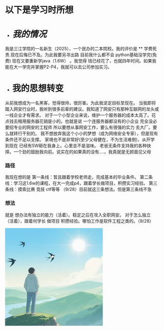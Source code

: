 
# 以下是学习时所想


* # *我的情况* 
我是三江学院的一名新生（2025），一个民办的二本院校。我的评价是 ** 学费死贵.现在后悔已不及。为此我要另寻出路
目前我什么都不会
python基础没学完(免费)
现在又要重新学java（1.6W） 。我觉得 钱已经花了，也就四年时间。如果我能在大一学完并掌握P2-P4，我就可以去公司参加实习。


* # **我的思想转变**
从前我想成为一名黑客，觉得很帅，很厉害。为此我坚定目标至现在。
当我即将踏入网安行业时，我听到很多前辈的建议。我知道了网安只有那种互联网的龙头或一线企业才有需求。
对于一个小型企业来说，维护一个服务器的成本太高了。花点钱去租用服务器花销是小的。也就是说 一个连服务器都没有的小企业 完全没必要招专业的网安的工程师
所以要想从事网安工作，要么有很强的实力 去大厂。要么就转行干别的。
我不想放弃我这个小小的梦想（成为网络安全专家），但是现有条件还不足以支撑。
家境也不是非常好(至少父母健在，不为生活难倒)，从开学到现在 已经有5W砸在我身上。心里总不是滋味。
老爸无条件支持我的各种抉择。一个劲的鼓励我向前。说实在的如果真的没有....，我真就是无颜面见父母

### 路径
我现在想的是
第一条线：暂且跟着学校老师走，完成基本的毕业条件。
第二条线：学习这1.6w的课程，在大一完成p4，跟着学长做项目，积攒实习经验。
第三条线：摸索比赛  竞技  ctf等等
（9/28）目前就这三条想法。但是第三条线不急

### 想法
就是 想办法有独立的能力（活着）。稳定之后在攻入全职网安。
对于怎么独立（活着），跟着何学长 做项目 积攒经验。哪怕工作是软件工程之类的。（9/28）



![](1.png)

